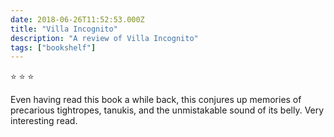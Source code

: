 ```yaml
---    
date: 2018-06-26T11:52:53.000Z
title: "Villa Incognito"
description: "A review of Villa Incognito"
tags: ["bookshelf"]
---   
```

⭐ ⭐ ⭐ 

Even having read this book a while back, this conjures up memories of precarious tightropes, tanukis, and the unmistakable sound of its belly. Very interesting read.